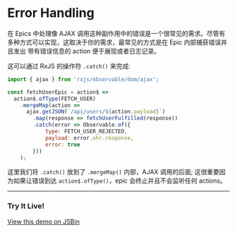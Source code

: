 # Error Handling

在 Epics 中处理像 AJAX 调用这种副作用中的错误是一个很常见的需求。尽管有多种方式可以实现，这取决于你的需求，最常见的方式是在 Epic 内部捕获错误并且发出
带有错误信息的 action 便于展现或者日志记录。

这可以通过 RxJS 的操作符 `.catch()` 来完成:

```js
import { ajax } from 'rxjs/observable/dom/ajax';

const fetchUserEpic = action$ =>
  action$.ofType(FETCH_USER)
    .mergeMap(action =>
	  ajax.getJSON(`/api/users/${action.payload}`)
        .map(response => fetchUserFulfilled(response))
        .catch(error => Observable.of({
        	type: FETCH_USER_REJECTED,
        	payload: error.xhr.response,
        	error: true
        }))
    );
```

这里我们将 `.catch()` 放到了 `.mergeMap()` 内部，AJAX 调用的后面; 这很重要因为如果让错误到达 `action$.ofType()`，epic 会终止并且不会监听任何 actions。

***

### Try It Live!

<a class="jsbin-embed" href="https://jsbin.com/yuleju/embed?js,output&height=500px">View this demo on JSBin</a><script src="https://static.jsbin.com/js/embed.min.js?3.37.0"></script>

